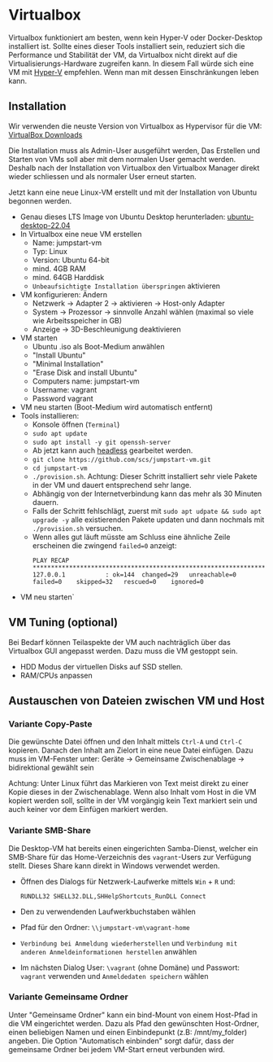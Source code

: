 Virtualbox
==========

Virtualbox funktioniert am besten, wenn kein Hyper-V oder Docker-Desktop installiert ist.
Sollte eines dieser Tools installiert sein, reduziert sich die Performance und Stabilität der VM,
da Virtualbox nicht direkt auf die Virtualisierungs-Hardware zugreifen kann.
In diesem Fall würde sich eine VM mit [Hyper-V](./hyperv.md) empfehlen.
Wenn man mit dessen Einschränkungen leben kann.


Installation
------------

Wir verwenden die neuste Version von Virtualbox as Hypervisor für die VM:
[VirtualBox Downloads](https://www.virtualbox.org/wiki/Downloads)

Die Installation muss als Admin-User ausgeführt werden,
Das Erstellen und Starten von VMs soll aber mit dem normalen User gemacht werden.
Deshalb nach der Installation von Virtualbox den Virtualbox Manager direkt wieder schliessen
und als normaler User erneut starten.

Jetzt kann eine neue Linux-VM erstellt
und mit der Installation von Ubuntu begonnen werden.

* Genau dieses LTS Image von Ubuntu Desktop herunterladen: [ubuntu-desktop-22.04](https://ubuntu.com/download/desktop)
* In Virtualbox eine neue VM erstellen
  * Name: jumpstart-vm
  * Typ: Linux
  * Version: Ubuntu 64-bit
  * mind. 4GB RAM
  * mind. 64GB Harddisk
  * `Unbeaufsichtigte Installation überspringen` aktivieren
* VM konfigurieren: Ändern
  * Netzwerk -> Adapter 2 -> aktivieren -> Host-only Adapter
  * System -> Prozessor -> sinnvolle Anzahl wählen (maximal so viele wie Arbeitsspeicher in GB)
  * Anzeige -> 3D-Beschleunigung deaktivieren
* VM starten
  * Ubuntu .iso als Boot-Medium anwählen
  * "Install Ubuntu"
  * "Minimal Installation"
  * "Erase Disk and install Ubuntu"
  * Computers name: jumpstart-vm
  * Username: vagrant
  * Password vagrant
* VM neu starten (Boot-Medium wird automatisch entfernt)
* Tools installieren:
  * Konsole öffnen (`Terminal`)
  * `sudo apt update`
  * `sudo apt install -y git openssh-server`
  * Ab jetzt kann auch [headless](./headless.md) gearbeitet werden.
  * `git clone https://github.com/scs/jumpstart-vm.git`
  * `cd jumpstart-vm`
  * `./provision.sh`. Achtung: Dieser Schritt installiert sehr viele Pakete in der VM
    und dauert entsprechend sehr lange.
  * Abhängig von der Internetverbindung kann das mehr als 30 Minuten dauern.
  * Falls der Schritt fehlschlägt,
    zuerst mit `sudo apt udpate && sudo apt upgrade -y` alle existierenden Pakete updaten
    und dann nochmals mit `./provision.sh` versuchen.
  * Wenn alles gut läuft müsste am Schluss eine ähnliche Zeile erscheinen die zwingend `failed=0` anzeigt:
    ~~~~~~
    PLAY RECAP ************************************************************************************************
    127.0.0.1           : ok=144  changed=29   unreachable=0    failed=0    skipped=32   rescued=0    ignored=0
    ~~~~~~
* VM neu starten`


VM Tuning (optional)
---------

Bei Bedarf können Teilaspekte der VM auch nachträglich über das Virtualbox GUI angepasst werden.
Dazu muss die VM gestoppt sein.

* HDD Modus der virtuellen Disks auf SSD stellen.
* RAM/CPUs anpassen


Austauschen von Dateien zwischen VM und Host
--------------------------------------------


### Variante Copy-Paste

Die gewünschte Datei öffnen und den Inhalt mittels `Ctrl-A` und `Ctrl-C` kopieren.
Danach den Inhalt am Zielort in eine neue Datei einfügen.
Dazu muss im VM-Fenster unter: Geräte -> Gemeinsame Zwischenablage -> bidirektional gewählt sein

Achtung:
Unter Linux führt das Markieren von Text meist direkt zu einer Kopie dieses in der Zwischenablage.
Wenn also Inhalt vom Host in die VM kopiert werden soll,
sollte in der VM vorgängig kein Text markiert sein
und auch keiner vor dem Einfügen markiert werden.


### Variante SMB-Share

Die Desktop-VM hat bereits einen eingerichten Samba-Dienst,
welcher ein SMB-Share für das Home-Verzeichnis des `vagrant`-Users zur Verfügung stellt.
Dieses Share kann direkt in Windows verwendet werden.

* Öffnen des Dialogs für Netzwerk-Laufwerke mittels `Win` + `R` und:

  ~~~~~~
  RUNDLL32 SHELL32.DLL,SHHelpShortcuts_RunDLL Connect
  ~~~~~~

* Den zu verwendenden Laufwerkbuchstaben wählen
* Pfad für den Ordner: `\\jumpstart-vm\vagrant-home`
* `Verbindung bei Anmeldung wiederherstellen` und `Verbindung mit anderen Anmeldeinformationen herstellen` anwählen
* Im nächsten Dialog User: `\vagrant` (ohne Domäne) und Passwort: `vagrant` verwenden und `Anmeldedaten speichern` wählen


### Variante Gemeinsame Ordner

Unter "Gemeinsame Ordner" kann ein bind-Mount von einem Host-Pfad in die VM eingerichtet werden.
Dazu als Pfad den gewünschten Host-Ordner, einen beliebigen Namen und einen Einbindepunkt (z.B: /mnt/my_folder) angeben.
Die Option "Automatisch einbinden" sorgt dafür,
dass der gemeinsame Ordner bei jedem VM-Start erneut verbunden wird.

